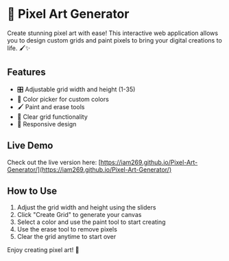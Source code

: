 # 🎨 Pixel Art Generator

Create stunning pixel art with ease! This interactive web application allows you to design custom grids and paint pixels to bring your digital creations to life. 🖌️✨

## Features
- 🎛️ Adjustable grid width and height (1-35)
- 🎨 Color picker for custom colors
- 🖌️ Paint and erase tools
- 🧹 Clear grid functionality
- 📱 Responsive design

## Live Demo
Check out the live version here: [https://iam269.github.io/Pixel-Art-Generator/](https://iam269.github.io/Pixel-Art-Generator/)

## How to Use
1. Adjust the grid width and height using the sliders
2. Click "Create Grid" to generate your canvas
3. Select a color and use the paint tool to start creating
4. Use the erase tool to remove pixels
5. Clear the grid anytime to start over

Enjoy creating pixel art! 🚀
